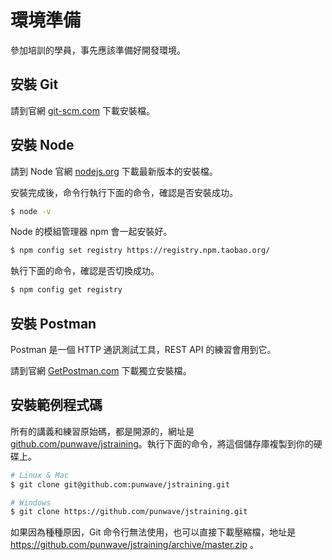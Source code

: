 # 環境準備

參加培訓的學員，事先應該準備好開發環境。

## 安裝 Git

請到官網 [git-scm.com](https://git-scm.com/) 下載安裝檔。

## 安裝 Node

請到 Node 官網 [nodejs.org](https://nodejs.org) 下載最新版本的安裝檔。

安裝完成後，命令行執行下面的命令，確認是否安裝成功。

```bash
$ node -v
```

Node 的模組管理器 npm 會一起安裝好。

```bash
$ npm config set registry https://registry.npm.taobao.org/
```

執行下面的命令，確認是否切換成功。

```bash
$ npm config get registry
```

## 安裝 Postman

Postman 是一個 HTTP 通訊測試工具，REST API 的練習會用到它。

請到官網 [GetPostman.com](https://www.getpostman.com/) 下載獨立安裝檔。

## 安裝範例程式碼

所有的講義和練習原始碼，都是開源的，網址是 [github.com/punwave/jstraining](https://github.com/punwave/jstraining)。執行下面的命令，將這個儲存庫複製到你的硬碟上。

```bash
# Linux & Mac
$ git clone git@github.com:punwave/jstraining.git

# Windows
$ git clone https://github.com/punwave/jstraining.git
```

如果因為種種原因，Git 命令行無法使用，也可以直接下載壓縮檔，地址是 https://github.com/punwave/jstraining/archive/master.zip 。